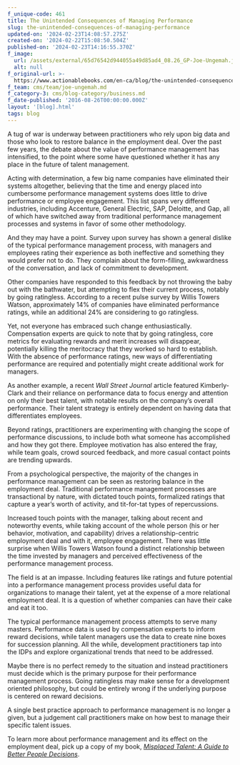 ```yaml
---
f_unique-code: 461
title: The Unintended Consequences of Managing Performance
slug: the-unintended-consequences-of-managing-performance
updated-on: '2024-02-23T14:08:57.275Z'
created-on: '2024-02-22T15:08:50.504Z'
published-on: '2024-02-23T14:16:55.370Z'
f_image:
  url: /assets/external/65d76542d944055a49d85ad4_08.26_GP-Joe-Ungemah.jpeg
  alt: null
f_original-url: >-
  https://www.actionablebooks.com/en-ca/blog/the-unintended-consequences-of-managing-performance/
f_team: cms/team/joe-ungemah.md
f_category-3: cms/blog-category/business.md
f_date-published: '2016-08-26T00:00:00.000Z'
layout: '[blog].html'
tags: blog
---
```


A tug of war is underway between practitioners who rely upon big data and those who look to restore balance in the employment deal. Over the past few years, the debate about the value of performance management has intensified, to the point where some have questioned whether it has any place in the future of talent management.

Acting with determination, a few big name companies have eliminated their systems altogether, believing that the time and energy placed into cumbersome performance management systems does little to drive performance or employee engagement. This list spans very different industries, including Accenture, General Electric, SAP, Deloitte, and Gap, all of which have switched away from traditional performance management processes and systems in favor of some other methodology.

And they may have a point. Survey upon survey has shown a general dislike of the typical performance management process, with managers and employees rating their experience as both ineffective and something they would prefer not to do. They complain about the form-filling, awkwardness of the conversation, and lack of commitment to development.

Other companies have responded to this feedback by not throwing the baby out with the bathwater, but attempting to flex their current process, notably by going ratingless. According to a recent pulse survey by Willis Towers Watson, approximately 14% of companies have eliminated performance ratings, while an additional 24% are considering to go ratingless.

Yet, not everyone has embraced such change enthusiastically. Compensation experts are quick to note that by going ratingless, core metrics for evaluating rewards and merit increases will disappear, potentially killing the meritocracy that they worked so hard to establish. With the absence of performance ratings, new ways of differentiating performance are required and potentially might create additional work for managers.

As another example, a recent _Wall Street Journal_ article featured Kimberly-Clark and their reliance on performance data to focus energy and attention on only their best talent, with notable results on the company’s overall performance. Their talent strategy is entirely dependent on having data that differentiates employees.

Beyond ratings, practitioners are experimenting with changing the scope of performance discussions, to include both what someone has accomplished and how they got there. Employee motivation has also entered the fray, while team goals, crowd sourced feedback, and more casual contact points are trending upwards.

From a psychological perspective, the majority of the changes in performance management can be seen as restoring balance in the employment deal. Traditional performance management processes are transactional by nature, with dictated touch points, formalized ratings that capture a year’s worth of activity, and tit-for-tat types of repercussions.

Increased touch points with the manager, talking about recent and noteworthy events, while taking account of the whole person (his or her behavior, motivation, and capability) drives a relationship-centric employment deal and with it, employee engagement. There was little surprise when Willis Towers Watson found a distinct relationship between the time invested by managers and perceived effectiveness of the performance management process.

The field is at an impasse. Including features like ratings and future potential into a performance management process provides useful data for organizations to manage their talent, yet at the expense of a more relational employment deal. It is a question of whether companies can have their cake and eat it too.

The typical performance management process attempts to serve many masters. Performance data is used by compensation experts to inform reward decisions, while talent managers use the data to create nine boxes for succession planning. All the while, development practitioners tap into the IDPs and explore organizational trends that need to be addressed.

Maybe there is no perfect remedy to the situation and instead practitioners must decide which is the primary purpose for their performance management process. Going ratingless may make sense for a development oriented philosophy, but could be entirely wrong if the underlying purpose is centered on reward decisions.

A single best practice approach to performance management is no longer a given, but a judgement call practitioners make on how best to manage their specific talent issues.

To learn more about performance management and its effect on the employment deal, pick up a copy of my book, [_Misplaced Talent: A Guide to Better People Decisions_](https://www.amazon.com/gp/product/1119030943/ref=as_li_tl?ie=UTF8&camp=1789&creative=9325&creativeASIN=1119030943&linkCode=as2&tag=gooseducmedi-20&linkId=0be12f6ba39bb2d3bf76b4f039b3b60a).
